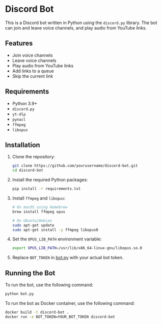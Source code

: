 # Discord Bot

This is a Discord bot written in Python using the `discord.py` library. The bot can join and leave voice channels, and play audio from YouTube links.

## Features

- Join voice channels
- Leave voice channels
- Play audio from YouTube links
- Add links to a queue
- Skip the current link

## Requirements

- Python 3.9+
- `discord.py`
- `yt-dlp`
- `pynacl`
- `ffmpeg`
- `libopus`

## Installation

1. Clone the repository:
    ```bash
    git clone https://github.com/yourusername/discord-bot.git
    cd discord-bot
    ```

2. Install the required Python packages:
    ```bash
    pip install -r requirements.txt
    ```

3. Install `ffmpeg` and `libopus`:
    ```bash
    # On macOS using Homebrew
    brew install ffmpeg opus

    # On Ubuntu/Debian
    sudo apt-get update
    sudo apt-get install -y ffmpeg libopus0
    ```

4. Set the `OPUS_LIB_PATH` environment variable:
    ```bash
    export OPUS_LIB_PATH=/usr/lib/x86_64-linux-gnu/libopus.so.0
    ```

5. Replace `BOT_TOKEN` in [bot.py](http://_vscodecontentref_/0) with your actual bot token.

## Running the Bot

To run the bot, use the following command:
```bash
python bot.py
```
To run the bot as Docker container, use the following command:

```bash
docker build -t discord-bot .
docker run -e BOT_TOKEN=YOUR_BOT_TOKEN discord-bot